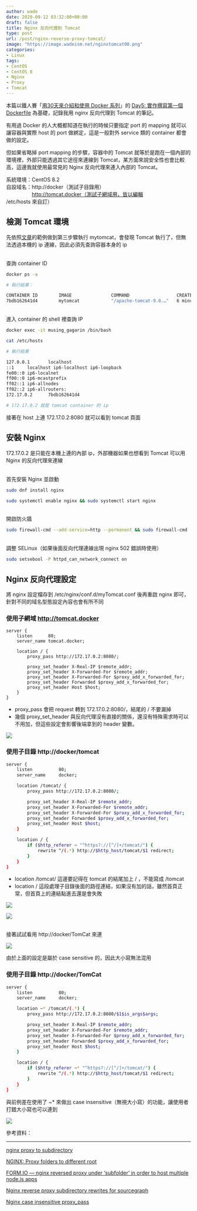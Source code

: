 ```yaml
---
author: wade
date: 2020-09-12 03:32:00+00:00
draft: false
title: Nginx 反向代理到 Tomcat
type: post
url: /post/nginx-reverse-proxy-tomcat/
image: "https://image.wadeism.net/nginxtomcat00.png"
categories:
- Linux
tags:
- CentOS
- CentOS 8
- Nginx
- Proxy
- Tomcat
---
```


本篇以鐵人賽「[用30天來介紹和使用 Docker 系列](https://ithelp.ithome.com.tw/users/20103456/ironman/1320)」的 [Day5: 實作撰寫第一個 Dockerfile](https://ithelp.ithome.com.tw/articles/10191016) 為基礎，記錄我用 nginx 反向代理到 Tomcat 的筆記。

有用過 Docker 的人大概都知道在執行的時候只要指定 port 的 mapping 就可以讓容器與實際 host 的 port 做綁定，這是一般對外 service 類的 container 都會做的設定。

但如果省略掉 port mapping 的步驟，容器中的 Tomcat 就等於是跑在一個內部的環境裡，外部只能透過其它途徑來連線到 Tomcat，某方面來說安全性也會比較高，這邊我就使用最常見的 Nginx 反向代理來連入內部的 Tomcat。

系統環境：CentOS 8.2  
自設域名：http://docker（測試子目錄用）  
　　　　　http://tomcat.docker（測試子網域用，皆以編輯 /etc/hosts 來自訂）


## 檢測 Tomcat 環境

先依照[文章](https://ithelp.ithome.com.tw/articles/10191016)的範例做到第三步驟執行 mytomcat，會發現 Tomcat 執行了，但無法透過本機的 ip 連線，因此必須先查詢容器本身的 ip

\
查詢 container ID

```bash
docker ps -a
```

```bash
# 執行結果：

CONTAINER ID        IMAGE               COMMAND                  CREATED             STATUS              PORTS               NAMES
7bdb162641d4        mytomcat            "/apache-tomcat-9.0.…"   6 minutes ago       Up 6 minutes                            musing_gagarin
```

\
進入 container 的 shell 裡查詢 IP

```bash
docker exec -it musing_gagarin /bin/bash
```

```bash
cat /etc/hosts
```

```bash
# 執行結果

127.0.0.1       localhost
::1     localhost ip6-localhost ip6-loopback
fe00::0 ip6-localnet
ff00::0 ip6-mcastprefix
ff02::1 ip6-allnodes
ff02::2 ip6-allrouters:
172.17.0.2      7bdb162641d4

# 172.17.0.2 就是 tomcat container 的 ip
```

接著在 host 上連 <span class="hl-blue">172.17.0.2:8080</span> 就可以看到 tomcat 頁面

## 安裝 Nginx

<span class="hl-blue">172.17.0.2</span> 是只能在本機上連的內部 ip，外部機器如果也想看到 Tomcat 可以用 Nginx 的反向代理來連線

\
首先安裝 Nginx 並啟動

```bash
sudo dnf install nginx
```

```bash
sudo systemctl enable nginx && sudo systemctl start nginx
```

\
開啟防火牆

```bash
sudo firewall-cmd --add-service=http --permanent && sudo firewall-cmd --reload
```

\
調整 SELinux（如果後面反向代理連線出現 nginx 502 錯誤時使用）

```bash
sudo setsebool -P httpd_can_network_connect on
```

## Nginx 反向代理設定

將 nginx 設定檔存到 <span class="hl-blue">/etc/nginx/conf.d/myTomcat.conf</span> 後再重啟 nginx 即可，針對不同的域名型態設定內容也會有所不同

### 使用子網域 http://tomcat.docker

```nginx
server {
    listen      80;
    server_name tomcat.docker;

    location / {
        proxy_pass http://172.17.0.2:8080/;

        proxy_set_header X-Real-IP $remote_addr;
        proxy_set_header X-Forwarded-For $remote_addr;
        proxy_set_header X-Forwarded-For $proxy_add_x_forwarded_for;
        proxy_set_header Forwarded $proxy_add_x_forwarded_for;
        proxy_set_header Host $host;
    }
}
```

* <span class="hl-blue">proxy_pass</span> 會把 request 轉到 <span class="hl-blue">172.17.0.2:8080/</span>，結尾的 <span class="hl-red">/</span> 不要漏掉
* 幾個 <span class="hl-blue">proxy_set_header</span> 與反向代理沒有直接的關係，還沒有特殊需求時可以不用加，但這些設定會影響後端拿到的  header 變數。

![](https://image.wadeism.net/nginxt01.png)

### 使用子目錄 http://docker/tomcat

```bash
server {
    listen          80;
    server_name     docker;

    location /tomcat/ {
        proxy_pass http://172.17.0.2:8080/;

        proxy_set_header X-Real-IP $remote_addr;
        proxy_set_header X-Forwarded-For $remote_addr;
        proxy_set_header X-Forwarded-For $proxy_add_x_forwarded_for;
        proxy_set_header Forwarded $proxy_add_x_forwarded_for;
        proxy_set_header Host $host;
    }

    location / {
        if ($http_referer ~ "^https?://[^/]+/tomcat/") {
            rewrite ^/(.*) http://$http_host/tomcat/$1 redirect;
        }
    }
}
```

* <span class="hl-blue">location /tomcat/</span> 這邊要記得在 tomcat 的結尾加上 <span class="hl-red">/</span> ，不能寫成 <span class="hl-blue">/tomcat</span>
* <span class="hl-blue">location /</span> 這段處理子目錄後面的路徑連結，如果沒有加的話，雖然首頁正常，但首頁上的連結點進去還是會失敗

![](https://image.wadeism.net/nginxt02.png)

![](https://image.wadeism.net/nginxt03.png)

\
接著試試看用 http://docker/TomCat 來連

![](https://image.wadeism.net/nginxt04.png)

由於上面的設定是屬於 case sensitive 的，因此大小寫無法混用

### 使用子目錄 http://docker/TomCat


```bash
server {
    listen          80;
    server_name     docker;

    location ~* /tomcat/(.*) {
        proxy_pass http://172.17.0.2:8080/$1$is_args$args;

        proxy_set_header X-Real-IP $remote_addr;
        proxy_set_header X-Forwarded-For $remote_addr;
        proxy_set_header X-Forwarded-For $proxy_add_x_forwarded_for;
        proxy_set_header Forwarded $proxy_add_x_forwarded_for;
        proxy_set_header Host $host;
    }

    location / {
        if ($http_referer ~* "^https?://[^/]+/tomcat/") {
            rewrite ^/(.*) http://$http_host/tomcat/$1 redirect;
        }
    }
}
```

與前例差在使用了 <span class="hl-red">~*</span> 來做出 case insensitive（無視大小寫）的功能，讓使用者打錯大小寫也可以連到

![](https://image.wadeism.net/nginxt05.png)

參考資料：

* * *

[nginx proxy to subdirectory](https://forum.nginx.org/read.php?11,265620)

[NGINX: Proxy folders to different root](https://raymii.org/s/tutorials/NGINX_proxy_folder_to_different_root.html)

[FORM.IO — nginx reversed proxy under ‘subfolder’ in order to host multiple node.js apps](https://medium.com/@maxtsai/form-io-nginx-reversed-proxy-under-subfolder-in-order-to-host-multiple-node-js-27f97432d2d)

[Nginx reverse proxy subdirectory rewrites for sourcegraph](https://stackoverflow.com/questions/51223293/nginx-reverse-proxy-subdirectory-rewrites-for-sourcegraph)

[Nginx case insensitive proxy_pass](https://stackoverflow.com/questions/46625593/nginx-case-insensitive-proxy-pass)
